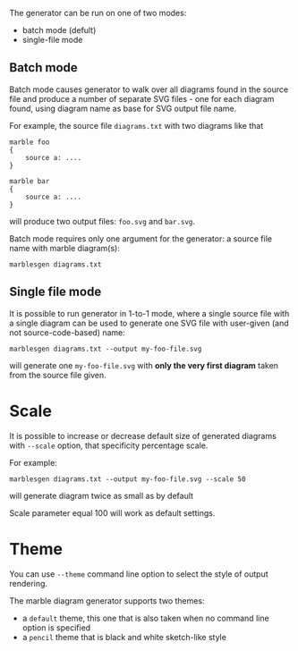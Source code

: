 The generator can be run on one of two modes:

* batch mode (defult)
* single-file mode

## Batch mode
Batch mode causes generator to walk over all diagrams found in the source file and produce a number of separate SVG files - one for each diagram found, using diagram name as base for SVG output file name. 

For example, the source file `diagrams.txt` with two diagrams like that

	marble foo 
	{
		source a: ....
	}
	
	marble bar 
	{
		source a: ....
	}

will produce two output files: `foo.svg` and `bar.svg`.
	
Batch mode requires only one argument for the generator: a source file name with marble diagram(s):

	marblesgen diagrams.txt
	
## Single file mode
It is possible to run generator in 1-to-1 mode, where a single source file with a single diagram can be used to generate one SVG file with user-given (and not source-code-based) name:
 
	marblesgen diagrams.txt --output my-foo-file.svg
	
will generate one `my-foo-file.svg` with **only the very first diagram** taken from the source file given.

 
# Scale
It is possible to increase or decrease default size of generated diagrams with `--scale` option, that specificity percentage scale.

For example:

	marblesgen diagrams.txt --output my-foo-file.svg --scale 50 

will generate diagram twice as small as by default

Scale parameter equal 100 will work as default settings.

# Theme
You can use `--theme` command line option to select the style of output rendering.

The marble diagram generator supports two themes:

* a `default` theme, this one that is also taken when no command line option is specified
* a `pencil` theme that is black and white sketch-like style
